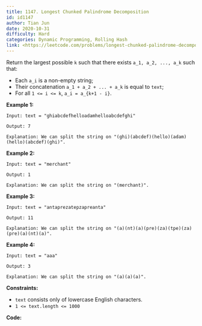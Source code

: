 ```yaml
---
title: 1147. Longest Chunked Palindrome Decomposition
id: id1147
author: Tian Jun
date: 2020-10-31
difficulty: Hard
categories: Dynamic Programming, Rolling Hash
link: <https://leetcode.com/problems/longest-chunked-palindrome-decomposition/description/>
---
```


Return the largest possible `k` such that there exists `a_1, a_2, ..., a_k`
such that:

  * Each `a_i` is a non-empty string;
  * Their concatenation `a_1 + a_2 + ... + a_k` is equal to `text`;
  * For all `1 <= i <= k`,  `a_i = a_{k+1 - i}`.



**Example 1:**
            
	Input: text = "ghiabcdefhelloadamhelloabcdefghi"    
	Output: 7    
	Explanation: We can split the string on "(ghi)(abcdef)(hello)(adam)(hello)(abcdef)(ghi)".    

**Example 2:**
            
	Input: text = "merchant"    
	Output: 1    
	Explanation: We can split the string on "(merchant)".    

**Example 3:**
            
	Input: text = "antaprezatepzapreanta"    
	Output: 11    
	Explanation: We can split the string on "(a)(nt)(a)(pre)(za)(tpe)(za)(pre)(a)(nt)(a)".    

**Example 4:**
            
	Input: text = "aaa"    
	Output: 3    
	Explanation: We can split the string on "(a)(a)(a)".    



**Constraints:**

  * `text` consists only of lowercase English characters.
  * `1 <= text.length <= 1000`


**Code:**
